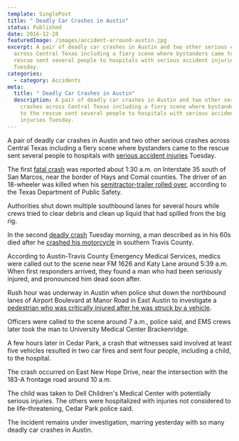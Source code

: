 ```yaml
---
template: SinglePost
title: " Deadly Car Crashes in Austin"
status: Published
date: 2016-12-28
featuredImage: /images/accident-arround-austin.jpg
excerpt: A pair of deadly car crashes in Austin and two other serious crashes
  across Central Texas including a fiery scene where bystanders came to the
  rescue sent several people to hospitals with serious accident injuries
  Tuesday.
categories:
  - category: Accidents
meta:
  title: " Deadly Car Crashes in Austin"
  description: A pair of deadly car crashes in Austin and two other serious
    crashes across Central Texas including a fiery scene where bystanders came
    to the rescue sent several people to hospitals with serious accident
    injuries Tuesday.
---
```

<!--StartFragment-->

A pair of deadly car crashes in Austin and two other serious crashes across Central Texas including a fiery scene where bystanders came to the rescue sent several people to hospitals with [serious accident injuries](https://www.austinaccidentlawyer.com/practice-areas/serious-personal-injury/) Tuesday.

The first [fatal crash](https://www.austinaccidentlawyer.com/practice-areas/wrongful-death-attorney/) was reported about 1:30 a.m. on Interstate 35 south of San Marcos, near the border of Hays and Comal counties. The driver of an 18-wheeler was killed when his [semitractor-trailer rolled over](https://www.austinaccidentlawyer.com/practice-areas/truck-accident-lawyer/), according to the Texas Department of Public Safety.

Authorities shut down multiple southbound lanes for several hours while crews tried to clear debris and clean up liquid that had spilled from the big rig.

In the second [deadly crash](https://www.austinaccidentlawyer.com/practice-areas/wrongful-death-attorney/) Tuesday morning, a man described as in his 60s died after he [crashed his motorcycle](https://www.austinaccidentlawyer.com/practice-areas/motorcycle-accident-attorney/) in southern Travis County.

According to Austin-Travis County Emergency Medical Services, medics were called out to the scene near FM 1626 and Katy Lane around 5:39 a.m. When first responders arrived, they found a man who had been seriously injured, and pronounced him dead soon after.

Rush hour was underway in Austin when police shut down the northbound lanes of Airport Boulevard at Manor Road in East Austin to investigate a [pedestrian who was critically injured after he was struck by a vehicle](https://www.austinaccidentlawyer.com/practice-areas/pedestrian-accident-lawyers/).

Officers were called to the scene around 7 a.m., police said, and EMS crews later took the man to University Medical Center Brackenridge.

A few hours later in Cedar Park, a crash that witnesses said involved at least five vehicles resulted in two car fires and sent four people, including a child, to the hospital.

The crash occurred on East New Hope Drive, near the intersection with the 183-A frontage road around 10 a.m.



The child was taken to Dell Children's Medical Center with potentially serious injuries. The others were hospitalized with injuries not considered to be life-threatening, Cedar Park police said.

The incident remains under investigation, marring yesterday with so many deadly car crashes in Austin.

<!--EndFragment-->